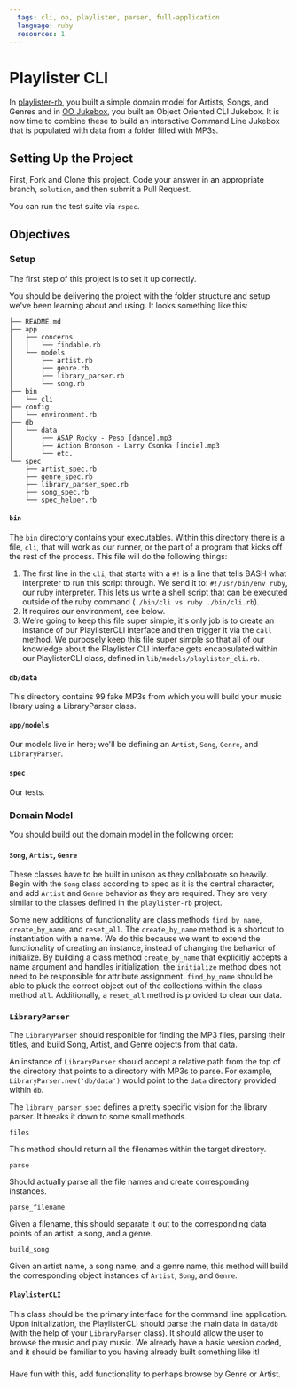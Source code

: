 ```yaml
---
  tags: cli, oo, playlister, parser, full-application
  language: ruby
  resources: 1
---
```


# Playlister CLI

In [playlister-rb](http://learn.flatironschool.com/lessons/940), you built a simple domain model for Artists, Songs, and Genres and in [OO Jukebox](http://learn.flatironschool.com/lessons/806), you built an Object Oriented CLI Jukebox. It is now time to combine these to build an interactive Command Line Jukebox that is populated with data from a folder filled with MP3s.

## Setting Up the Project

First, Fork and Clone this project. Code your answer in an appropriate branch, `solution`, and then submit a Pull Request.

You can run the test suite via `rspec`.

## Objectives

### Setup

The first step of this project is to set it up correctly.

You should be delivering the project with the folder structure and setup we've been learning about and using. It looks something like this:

```
├── README.md
├── app
│   ├── concerns
│   │   └── findable.rb
│   └── models
│       ├── artist.rb
│       ├── genre.rb
│       ├── library_parser.rb
│       └── song.rb
├── bin
│   └── cli
├── config
│   └── environment.rb
├── db
│   └── data
│       ├── ASAP Rocky - Peso [dance].mp3
│       ├── Action Bronson - Larry Csonka [indie].mp3
│       └── etc.
└── spec
    ├── artist_spec.rb
    ├── genre_spec.rb
    ├── library_parser_spec.rb
    ├── song_spec.rb
    └── spec_helper.rb
```

#### `bin`

The `bin` directory contains your executables. Within this directory there is a file, `cli`, that will work as our runner, or the part of a program that kicks off the rest of the process. This file will do the following things:

1. The first line in the `cli`, that starts with a `#!` is a line that tells BASH what interpreter to run this script through. We send it to: `#!/usr/bin/env ruby`, our ruby interpreter. This lets us write a shell script that can be executed outside of the ruby command (`./bin/cli vs ruby ./bin/cli.rb`).
2. It requires our environment, see below.
3. We're going to keep this file super simple, it's only job is to create an instance of our PlaylisterCLI interface and then trigger it via the `call` method. We purposely keep this file super simple so that all of our knowledge about the Playlister CLI interface gets encapsulated within our PlaylisterCLI class, defined in `lib/models/playlister_cli.rb`.

#### `db/data`

This directory contains 99 fake MP3s from which you will build your music library using a LibraryParser class.

#### `app/models`

Our models live in here; we'll be defining an `Artist`, `Song`, `Genre`, and `LibraryParser`.

#### `spec`

Our tests.

### Domain Model

You should build out the domain model in the following order:

#### `Song`, `Artist`, `Genre`

These classes have to be built in unison as they collaborate so heavily. Begin with the `Song` class according to spec as it is the central character, and add `Artist` and `Genre` behavior as they are required. They are very similar to the classes defined in the `playlister-rb` project.

Some new additions of functionality are class methods `find_by_name`, `create_by_name`, and `reset_all`. The `create_by_name` method is a shortcut to instantiation with a name. We do this because we want to extend the functionality of creating an instance, instead of changing the behavior of initialize. By building a class method `create_by_name` that explicitly accepts a name argument and handles initialization, the `initialize` method does not need to be responsible for attribute assignment. `find_by_name` should be able to pluck the correct object out of the collections within the class method `all`. Additionally, a `reset_all` method is provided to clear our data.

### `LibraryParser`

The `LibraryParser` should responible for finding the MP3 files, parsing their titles, and build Song, Artist, and Genre objects from that data. 

An instance of `LibraryParser` should accept a relative path from the top of the directory that points to a directory with MP3s to parse. For example, `LibraryParser.new('db/data')` would point to the `data` directory provided within `db`.

The `library_parser_spec` defines a pretty specific vision for the library parser. It breaks it down to some small methods.

`files`

This method should return all the filenames within the target directory.

`parse`

Should actually parse all the file names and create corresponding instances.

`parse_filename`

Given a filename, this should separate it out to the corresponding data points of an artist, a song, and a genre.

`build_song`

Given an artist name, a song name, and a genre name, this method will build the corresponding object instances of `Artist`, `Song`, and `Genre`.

#### `PlaylisterCLI`

This class should be the primary interface for the command line application. Upon initialization, the PlaylisterCLI should parse the main data in `data/db` (with the help of your `LibraryParser` class). It should allow the user to browse the music and play music. We already have a basic version coded, and it should be familiar to you having already built something like it! 

###

Have fun with this, add functionality to perhaps browse by Genre or Artist.

